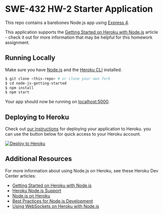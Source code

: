 # SWE-432 HW-2 Starter Application

This repo contains a barebones Node.js app using [Express 4](http://expressjs.com/).

This application supports the [Getting Started on Heroku with Node.js](https://devcenter.heroku.com/articles/getting-started-with-nodejs) article - check it out for more information that may be helpful for this homework assignment.

## Running Locally

Make sure you have [Node.js](http://nodejs.org/) and the [Heroku CLI](https://cli.heroku.com/) installed.

```sh
$ git clone <this-repo> # or clone your own fork
$ cd node-js-getting-started
$ npm install
$ npm start
```

Your app should now be running on [localhost:5000](http://localhost:5000/).

## Deploying to Heroku

Check out [our instructions](https://cs.gmu.edu/~kpmoran/teaching/swe-432-f21/github-heroku-instructions) for deploying your application to Heroku. you can use the button below for quick access to your Heroku account.

[![Deploy to Heroku](https://www.herokucdn.com/deploy/button.png)](https://heroku.com/deploy)

## Additional Resources

For more information about using Node.js on Heroku, see these Heroku Dev Center articles:

- [Getting Started on Heroku with Node.js](https://devcenter.heroku.com/articles/getting-started-with-nodejs)
- [Heroku Node.js Support](https://devcenter.heroku.com/articles/nodejs-support)
- [Node.js on Heroku](https://devcenter.heroku.com/categories/nodejs)
- [Best Practices for Node.js Development](https://devcenter.heroku.com/articles/node-best-practices)
- [Using WebSockets on Heroku with Node.js](https://devcenter.heroku.com/articles/node-websockets)
